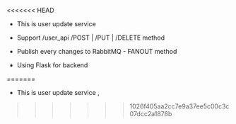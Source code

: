 <<<<<<< HEAD
* This is user update service

+ Support /user_api /POST | /PUT | /DELETE method 

+ Publish every changes to RabbitMQ - FANOUT method

+ Using Flask for backend

=======
* This is user update service ,
>>>>>>> 1026f405aa2cc7e9a37ee5c00c3c07dcc2a1878b
